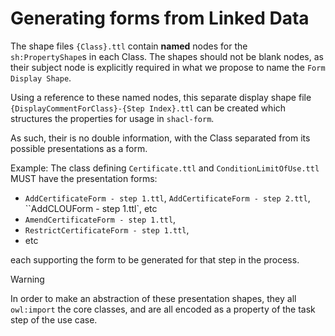 # Generating forms from Linked Data

The shape files `{Class}.ttl` contain **named** nodes for the `sh:PropertyShape`s in each Class. The shapes should not be blank nodes, as their subject node is explicitly required in what we propose to name the `Form Display Shape`.

Using a reference to these named nodes, this separate display shape file `{DisplayCommentForClass}-{Step Index}.ttl` can be created which structures the properties for usage in `shacl-form`.

As such, their is no double information, with the Class separated from its possible presentations as a form.

Example:
The class defining `Certificate.ttl` and `ConditionLimitOfUse.ttl` MUST have the presentation forms:

- `AddCertificateForm - step 1.ttl`, `AddCertificateForm - step 2.ttl`, ``AddCLOUForm - step 1.ttl`, etc
- `AmendCertificateForm - step 1.ttl`,
- `RestrictCertificateForm - step 1.ttl`,
- etc

each supporting the form to be generated for that step in the process.

> [!WARNING]
> In order to make an abstraction of these presentation shapes, they all `owl:import` the core classes, and are all encoded as a property of the task step of the use case.
